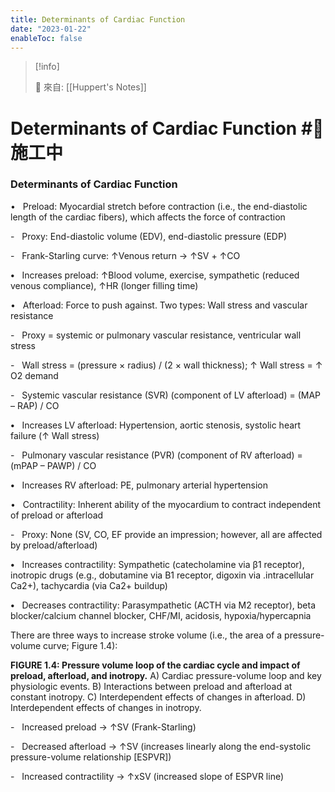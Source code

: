 ```yaml
---
title: Determinants of Cardiac Function
date: "2023-01-22"
enableToc: false
---
```


> [!info]
>
> 🌱 來自: [[Huppert's Notes]]

# Determinants of Cardiac Function #🚧 施工中

### Determinants of Cardiac Function

•   Preload: Myocardial stretch before contraction (i.e., the end-diastolic length of the cardiac fibers), which affects the force of contraction

-   Proxy: End-diastolic volume (EDV), end-diastolic pressure (EDP)

-   Frank-Starling curve: ↑Venous return → ↑SV \+ ↑CO

**•**   Increases preload: ↑Blood volume, exercise, sympathetic (reduced venous compliance), ↑HR (longer filling time)

•   Afterload: Force to push against. Two types: Wall stress and vascular resistance

-   Proxy = systemic or pulmonary vascular resistance, ventricular wall stress

-   Wall stress = (pressure × radius) / (2 × wall thickness); ↑ Wall stress = ↑ O2 demand

-   Systemic vascular resistance (SVR) (component of LV afterload) = (MAP – RAP) / CO

**•**   Increases LV afterload: Hypertension, aortic stenosis, systolic heart failure (↑ Wall stress)

-   Pulmonary vascular resistance (PVR) (component of RV afterload) = (mPAP – PAWP) / CO

**•**   Increases RV afterload: PE, pulmonary arterial hypertension

•   Contractility: Inherent ability of the myocardium to contract independent of preload or afterload

-   Proxy: None (SV, CO, EF provide an impression; however, all are affected by preload/afterload)

**•**   Increases contractility: Sympathetic (catecholamine via β1 receptor), inotropic drugs (e.g., dobutamine via B1 receptor, digoxin via .intracellular Ca2\+), tachycardia (via Ca2\+ buildup)

**•**   Decreases contractility: Parasympathetic (ACTH via M2 receptor), beta blocker/calcium channel blocker, CHF/MI, acidosis, hypoxia/hypercapnia

There are three ways to increase stroke volume (i.e., the area of a pressure-volume curve; Figure 1.4):



**FIGURE 1.4: Pressure volume loop of the cardiac cycle and impact of preload, afterload, and inotropy.** A) Cardiac pressure-volume loop and key physiologic events. B) Interactions between preload and afterload at constant inotropy. C) Interdependent effects of changes in afterload. D) Interdependent effects of changes in inotropy.

-   Increased preload → ↑SV (Frank-Starling)

-   Decreased afterload → ↑SV (increases linearly along the end-systolic pressure-volume relationship \[ESPVR\])

-   Increased contractility → ↑xSV (increased slope of ESPVR line)

